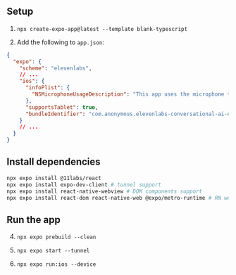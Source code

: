 ## Setup

1. `npx create-expo-app@latest --template blank-typescript`

2. Add the following to `app.json`:

```json app.json
{
  "expo": {
    "scheme": "elevenlabs",
    // ...
    "ios": {
      "infoPlist": {
        "NSMicrophoneUsageDescription": "This app uses the microphone to record audio."
      },
      "supportsTablet": true,
      "bundleIdentifier": "com.anonymous.elevenlabs-conversational-ai-expo-react-native"
    }
    // ...
  }
}
```

## Install dependencies

```bash
npx expo install @11labs/react
npx expo install expo-dev-client # tunnel support
npx expo install react-native-webview # DOM components support
npx expo install react-dom react-native-web @expo/metro-runtime # RN web support
```

## Run the app

4. `npx expo prebuild --clean`

5. `npx expo start --tunnel`

6. `npx expo run:ios --device`

